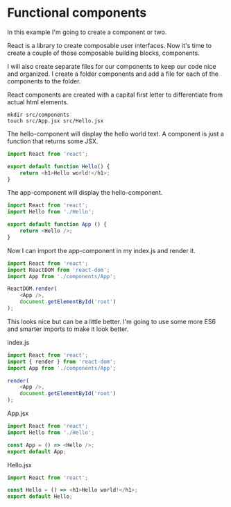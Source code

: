 # Functional components

In this example I'm going to create a component or two.

React is a library to create composable user interfaces.
Now it's time to create a couple of those composable building blocks, components.

I will also create separate files for our components to keep our code nice and organized.
I create a folder components and add a file for each of the components to the folder.

React components are created with a capital first letter to differentiate from actual html elements.

```shell
mkdir src/components
touch src/App.jsx src/Hello.jsx
```

The hello-component will display the hello world text.
A component is just a function that returns some JSX.

```js
import React from 'react';

export default function Hello() {
    return <h1>Hello world!</h1>;
}
```

The app-component will display the hello-component.

```js
import React from 'react';
import Hello from './Hello';

export default function App () {
    return <Hello />;
}
```

Now I can import the app-component in my index.js and render it.

```js
import React from 'react';
import ReactDOM from 'react-dom';
import App from './components/App';

ReactDOM.render(
    <App />,
    document.getElementById('root')
);
```

This looks nice but can be a little better.
I'm going to use some more ES6 and smarter imports to make it look better.

index.js

```js
import React from 'react';
import { render } from 'react-dom';
import App from './components/App';

render(
    <App />,
    document.getElementById('root')
);
```

App.jsx

```js
import React from 'react';
import Hello from './Hello';

const App = () => <Hello />;
export default App;
```

Hello.jsx

```js
import React from 'react';

const Hello = () => <h1>Hello world!</h1>;
export default Hello;
```